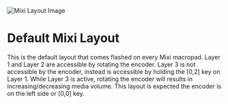 ![Mixi Layout Image](https://i.imgur.com/WCtQ6GG.jpg)

# Default Mixi Layout

This is the default layout that comes flashed on every Mixi macropad. Layer 1
and Layer 2 are accessible by rotating the encoder. Layer 3 is not accessible
by the encoder, instead is accessible by holding the [0,2] key on Layer 1. While
Layer 3 is active, rotating the encoder will results in increasing/decreasing
media volume. This layout is expected the encoder is on the left side or [0,0]
key.
